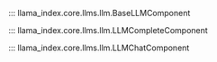 ::: llama_index.core.llms.llm.BaseLLMComponent

::: llama_index.core.llms.llm.LLMCompleteComponent

::: llama_index.core.llms.llm.LLMChatComponent
